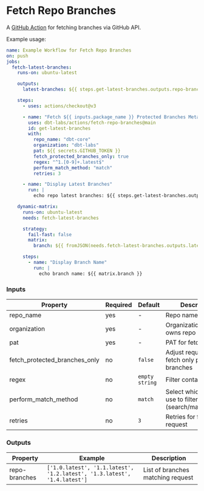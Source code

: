 # Fetch Repo Branches

A [GitHub Action](https://github.com/features/actions) for fetching branches via GitHub API.

Example usage:

```yaml
name: Example Workflow for Fetch Repo Branches
on: push
jobs:
  fetch-latest-branches:
    runs-on: ubuntu-latest

    outputs:
      latest-branches: ${{ steps.get-latest-branches.outputs.repo-branches }}

    steps:
      - uses: actions/checkout@v3

      - name: "Fetch ${{ inputs.package_name }} Protected Branches Metadata"
        uses: dbt-labs/actions/fetch-repo-branches@main
        id: get-latest-branches
        with:
          repo_name: "dbt-core"
          organization: "dbt-labs"
          pat: ${{ secrets.GITHUB_TOKEN }}
          fetch_protected_branches_only: true
          regex: "^1.[0-9]+.latest$"
          perform_match_method: "match"
          retries: 3

      - name: "Display Latest Branches"
        run: |
          echo repo latest branches: ${{ steps.get-latest-branches.outputs.repo-branches }}

    dynamic-matrix:
      runs-on: ubuntu-latest
      needs: fetch-latest-branches

      strategy:
        fail-fast: false
        matrix:
          branch: ${{ fromJSON(needs.fetch-latest-branches.outputs.latest-branches) }}

      steps:
        - name: "Display Branch Name"
          run: |
            echo branch name: ${{ matrix.branch }}
```

### Inputs

| Property                      | Required | Default        | Description                                                   |
| ----------------------------- | -------- | -------------- | ------------------------------------------------------------- |
| repo_name                     | yes      | -              | Repo name                                                     |
| organization                  | yes      | -              | Organization that owns repo                                   |
| pat                           | yes      | -              | PAT for fetch request                                         |
| fetch_protected_branches_only | no       | `false`        | Adjust request to fetch only protected branches               |
| regex                         | no       | `empty string` | Filter container tags                                         |
| perform_match_method          | no       | `match`        | Select which method use to filter tags (search/match/findall) |
| retries                       | no       | `3`            | Retries for fetch request                                     |

### Outputs

| Property      | Example                                                                  | Description                       |
| ------------- | ------------------------------------------------------------------------ | --------------------------------- |
| repo-branches | `['1.0.latest', '1.1.latest', '1.2.latest', '1.3.latest', '1.4.latest']` | List of branches matching request |
